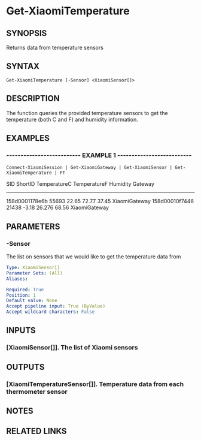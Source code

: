 # Get-XiaomiTemperature

## SYNOPSIS
Returns data from temperature sensors

## SYNTAX

```
Get-XiaomiTemperature [-Sensor] <XiaomiSensor[]>
```

## DESCRIPTION
The function queries the provided temperature sensors to get the temperature (both C and F) and humidity
information.

## EXAMPLES

### -------------------------- EXAMPLE 1 --------------------------
```
Connect-XiaomiSession | Get-XiaomiGateway | Get-XiaomiSensor | Get-XiaomiTemperature | FT
```

SID            ShortID TemperatureC TemperatureF Humidity Gateway
---            ------- ------------ ------------ -------- -------
158d0001178e6b   55693        22.65        72.77    37.45 XiaomiGateway
158d00010f7446   21438        -3.18       26.276    68.56 XiaomiGateway

## PARAMETERS

### -Sensor
The list on sensors that we would like to get the temperature data from

```yaml
Type: XiaomiSensor[]
Parameter Sets: (All)
Aliases: 

Required: True
Position: 1
Default value: None
Accept pipeline input: True (ByValue)
Accept wildcard characters: False
```

## INPUTS

### [XiaomiSensor[]]. The list of Xiaomi sensors

## OUTPUTS

### [XiaomiTemperatureSensor[]]. Temperature data from each thermometer sensor

## NOTES

## RELATED LINKS

